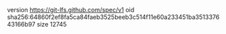 version https://git-lfs.github.com/spec/v1
oid sha256:64860f2ef8fa5ca84faeb3525beeb3c514f11e60a233451ba351337643166b97
size 12745
